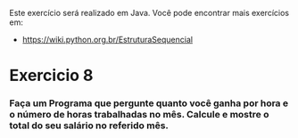 Este exercício será realizado em Java.
Você pode encontrar mais exercícios em:
- https://wiki.python.org.br/EstruturaSequencial

# Exercicio 8

### Faça um Programa que pergunte quanto você ganha por hora e o número de horas trabalhadas no mês. Calcule e mostre o total do seu salário no referido mês.
